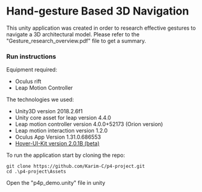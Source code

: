 # Hand-gesture Based 3D Navigation

This unity application was created in order to research effective gestures to navigate a 3D architectural model. Please refer to the "Gesture_research_overview.pdf" file to get a summary.


### Run instructions

Equipment required:
- Oculus rift
- Leap Motion Controller

The technologies we used:
- Unity3D version 2018.2.6f1
- Unity core asset for leap version 4.4.0
- Leap motion controller version 4.0.0+52173 (Orion version)
- Leap motion  interaction version 1.2.0
- Oculus App Version 1.31.0.686553
- [Hover-UI-Kit version 2.0.1B (beta)](https://github.com/aestheticinteractive/Hover-UI-Kit)

To run the application start by cloning the repo:

```shell
git clone https://github.com/Karim-C/p4-project.git
cd .\p4-project\Assets
```
Open the "p4p_demo.unity" file in unity
 

